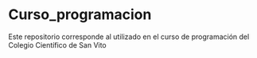 # Curso_programacion
Este repositorio corresponde al utilizado en el curso de programación del Colegio Científico de San Vito

